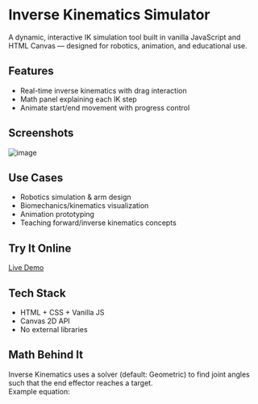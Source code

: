 # Inverse Kinematics Simulator
A dynamic, interactive IK simulation tool built in vanilla JavaScript and HTML Canvas — designed for robotics, animation, and educational use.

## Features
- Real-time inverse kinematics with drag interaction
- Math panel explaining each IK step
- Animate start/end movement with progress control

## Screenshots
![image](https://github.com/user-attachments/assets/82add2e4-1697-4a12-9525-19c932b70cc1)

## Use Cases
- Robotics simulation & arm design
- Biomechanics/kinematics visualization
- Animation prototyping
- Teaching forward/inverse kinematics concepts

## Try It Online
[Live Demo]([https://yourusername.github.io/ik-simulator](https://epe5phdpk7lviau25hb6zs.streamlit.app/))

## Tech Stack
- HTML + CSS + Vanilla JS
- Canvas 2D API
- No external libraries

## Math Behind It
Inverse Kinematics uses a solver (default: Geometric) to find joint angles such that the end effector reaches a target.  
Example equation:
